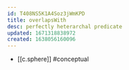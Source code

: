 ```yaml
---
id: T408NS5K1A4Soz3jWmKPD
title: overlapsWith
desc: perfectly heterarchal predicate
updated: 1671318838972
created: 1638056160096
---
```




- [[c.sphere]] #conceptual
